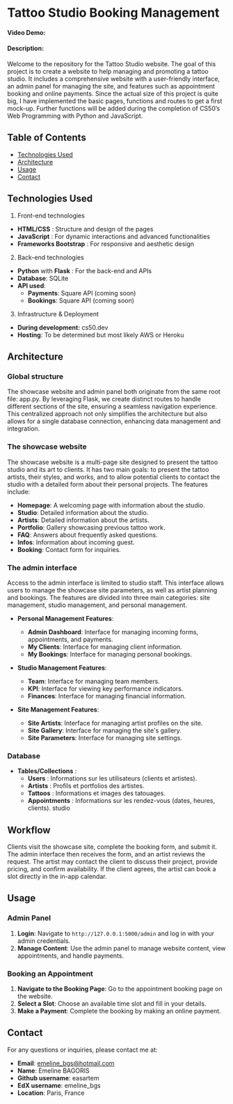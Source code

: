 # Tattoo Studio Booking Management
#### Video Demo:  <URL HERE>
#### Description:
Welcome to the repository for the Tattoo Studio website. The goal of this project is to create a website to help managing and promoting a tattoo studio.
It includes a comprehensive website with a user-friendly interface, an admin panel for managing the site, and features such as appointment booking and online payments.
Since the actual size of this project is quite big, I have implemented the basic pages, functions and routes to get a first mock-up. Further functions will be added during the completion
of CS50’s Web Programming with Python and JavaScript.

## Table of Contents

- [Technologies Used](#technologies-used)
- [Architecture](#architecture)
- [Usage](#usage)
- [Contact](#contact)

## Technologies Used

1. Front-end technologies
- **HTML/CSS** : Structure and design of the pages
- **JavaScript** : For dynamic interactions and advanced functionalities
- **Frameworks Bootstrap** : For responsive and aesthetic design

2. Back-end technologies

- **Python** with **Flask** : For the back-end and APIs
- **Database**: SQLite
- **API used**:
    - **Payments**: Square API (coming soon)
    - **Bookings**: Square API (coming soon)

3. Infrastructure & Deployment
- **During development:** cs50.dev
- **Hosting**: To be determined but most likely AWS or Heroku

## Architecture

### Global structure

The showcase website and admin panel both originate from the same root file: app.py.
By leveraging Flask, we create distinct routes to handle different sections of the site, ensuring a seamless navigation experience.
This centralized approach not only simplifies the architecture but also allows for a single database connection, enhancing data management and integration.

### The showcase website
The showcase website is a multi-page site designed to present the tattoo studio and its art to clients. It has two main goals: to present the tattoo artists, their styles, and works, and to allow potential clients to contact the studio with a detailed form about their personal projects. The features include:

- **Homepage**: A welcoming page with information about the studio.
- **Studio**: Detailed information about the studio.
- **Artists**: Detailed information about the artists.
- **Portfolio**: Gallery showcasing previous tattoo work.
- **FAQ**: Answers about frequently asked questions.
- **Infos**: Information about incoming guest.
- **Booking**: Contact form for inquiries.


### The admin interface

Access to the admin interface is limited to studio staff. This interface allows users to manage the showcase site parameters, as well as artist planning and bookings. The features are divided into three main categories: site management, studio management, and personal management.

- **Personal Management Features**:
  - **Admin Dashboard**: Interface for managing incoming forms, appointments, and payments.
  - **My Clients**: Interface for managing client information.
  - **My Bookings**: Interface for managing personal bookings.

- **Studio Management Features**:
  - **Team**: Interface for managing team members.
  - **KPI**: Interface for viewing key performance indicators.
  - **Finances**: Interface for managing financial information.

- **Site Management Features**:
  - **Site Artists**: Interface for managing artist profiles on the site.
  - **Site Gallery**: Interface for managing the site's gallery.
  - **Site Parameters**: Interface for managing site settings.


### Database

- **Tables/Collections** :
    - **Users** : Informations sur les utilisateurs (clients et artistes).
    - **Artists** : Profils et portfolios des artistes.
    - **Tattoos** : Informations et images des tatouages.
    - **Appointments** : Informations sur les rendez-vous (dates, heures, clients).
    studio

## Workflow

Clients visit the showcase site, complete the booking form, and submit it. The admin interface then receives the form, and an artist reviews the request. The artist may contact the client to discuss their project, provide pricing, and confirm availability. If the client agrees, the artist can book a slot directly in the in-app calendar.

## Usage

### Admin Panel

1. **Login**: Navigate to `http://127.0.0.1:5000/admin` and log in with your admin credentials.
2. **Manage Content**: Use the admin panel to manage website content, view appointments, and handle payments.

### Booking an Appointment

1. **Navigate to the Booking Page**: Go to the appointment booking page on the website.
2. **Select a Slot**: Choose an available time slot and fill in your details.
3. **Make a Payment**: Complete the booking by making an online payment.

## Contact

For any questions or inquiries, please contact me at:

- **Email**: emeline_bgs@hotmail.com
- **Name**: Emeline BAGORIS
- **Github username**: easartem
- **EdX username**: emeline_bgs
- **Location**: Paris, France
